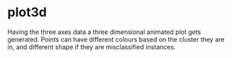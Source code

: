 # plot3d

Having the three axes data a three dimensional animated plot gets generated.
Points can have different colours based on the cluster they are in, and different shape if they are misclassified instances.
